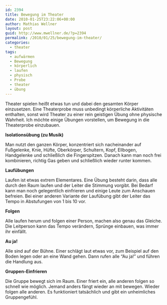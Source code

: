 ```yaml
---
id: 2394
title: Bewegung im Theater
date: 2010-01-25T23:22:06+00:00
author: Mathias Wellner
layout: post
guid: http://www.mwellner.de/?p=2394
permalink: /2010/01/25/bewegung-im-theater/
categories:
  - theater
tags:
  - aufwärmen
  - Bewegung
  - körperlich
  - laufen
  - physisch
  - Probe
  - theater
  - übung
---
```

Theater spielen heißt etwas tun und dabei den gesamten Körper einzusetzen. Eine Theaterprobe muss unbedingt körperliche Aktivitäten enthalten, sonst wird Theater zu einer rein geistigen Übung ohne physische Wahrheit. Ich möchte einige Übungen vorstellen, um Bewegung in die Theaterprobe einzubauen. 

**Isolationsübung (zu Musik)**

Man nutzt den ganzen Körper, konzentriert sich nacheinander auf Fußgelenke, Knie, Hüfte, Oberkörper, Schultern, Kopf, Ellbogen, Handgelenke und schließlich die Fingerspitzen. Danach kann man noch frei kombinieren, richtig Gas geben und schließlich wieder runter kommen. 

**Laufübungen**

Laufen ist etwas extrem Elementares. Eine Übung besteht darin, dass alle durch den Raum laufen und der Leiter die Stimmung vorgibt. Bei Bedarf kann man noch gelegentlich einfrieren und einige Leute zum Anschauen befreien. Bei einer anderen Variante der Laufübung gibt der Leiter das Tempo in Abstufungen von 1 bis 10 vor. 

**Folgen**

Alle laufen herum und folgen einer Person, machen also genau das Gleiche. Die Leitperson kann das Tempo verändern, Sprünge einbauen, was immer ihr einfällt. 

**Au ja!**

Alle sind auf der Bühne. Einer schlägt laut etwas vor, zum Beispiel auf den Boden legen oder an eine Wand gehen. Dann rufen alle &#8220;Au ja!&#8221; und führen die Handlung aus. 

**Gruppen-Einfrieren**

Die Gruppe bewegt sich im Raum. Einer friert ein, alle anderen folgen so schnell wie möglich. Jemand anders fängt wieder an mit bewegen. Wieder folgen alle anderen. Es funktioniert tatsächlich und gibt ein unheimliches Gruppengefühl.